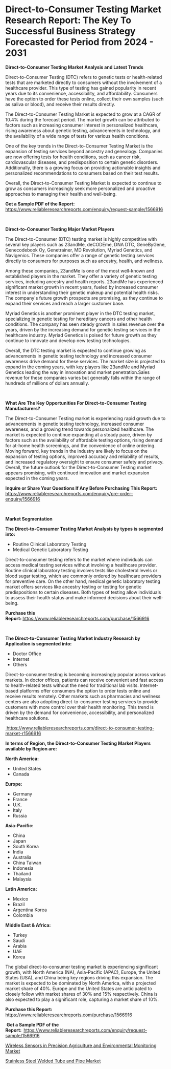 <p><h1>Direct-to-Consumer Testing Market Research Report: The Key To Successful Business Strategy Forecasted for Period from 2024 - 2031</h1></p><p><strong>Direct-to-Consumer Testing Market Analysis and Latest Trends</strong></p>
<p><p>Direct-to-Consumer Testing (DTC) refers to genetic tests or health-related tests that are marketed directly to consumers without the involvement of a healthcare provider. This type of testing has gained popularity in recent years due to its convenience, accessibility, and affordability. Consumers have the option to order these tests online, collect their own samples (such as saliva or blood), and receive their results directly.</p><p>The Direct-to-Consumer Testing Market is expected to grow at a CAGR of 10.4% during the forecast period. The market growth can be attributed to factors such as increasing consumer interest in personalized healthcare, rising awareness about genetic testing, advancements in technology, and the availability of a wide range of tests for various health conditions.</p><p>One of the key trends in the Direct-to-Consumer Testing Market is the expansion of testing services beyond ancestry and genealogy. Companies are now offering tests for health conditions, such as cancer risk, cardiovascular diseases, and predisposition to certain genetic disorders. Additionally, there is a growing focus on providing actionable insights and personalized recommendations to consumers based on their test results.</p><p>Overall, the Direct-to-Consumer Testing Market is expected to continue to grow as consumers increasingly seek more personalized and proactive approaches to managing their health and well-being.</p></p>
<p><strong>Get a Sample PDF of the Report:&nbsp;</strong> <a href="https://www.reliableresearchreports.com/enquiry/request-sample/1566916">https://www.reliableresearchreports.com/enquiry/request-sample/1566916</a></p>
<p>&nbsp;</p>
<p><strong>Direct-to-Consumer Testing Major Market Players</strong></p>
<p><p>The Direct-to-Consumer (DTC) testing market is highly competitive with several key players such as 23andMe, deCODEme, DNA DTC, GeneByGene, Genecodebook Oy, Genetrainer, MD Revolution, Myriad Genetics, and Navigenics. These companies offer a range of genetic testing services directly to consumers for purposes such as ancestry, health, and wellness.</p><p>Among these companies, 23andMe is one of the most well-known and established players in the market. They offer a variety of genetic testing services, including ancestry and health reports. 23andMe has experienced significant market growth in recent years, fueled by increased consumer interest in understanding their genetic makeup and potential health risks. The company's future growth prospects are promising, as they continue to expand their services and reach a larger customer base.</p><p>Myriad Genetics is another prominent player in the DTC testing market, specializing in genetic testing for hereditary cancers and other health conditions. The company has seen steady growth in sales revenue over the years, driven by the increasing demand for genetic testing services in the healthcare industry. Myriad Genetics is poised for future growth as they continue to innovate and develop new testing technologies.</p><p>Overall, the DTC testing market is expected to continue growing as advancements in genetic testing technology and increased consumer awareness drive demand for these services. The market size is projected to expand in the coming years, with key players like 23andMe and Myriad Genetics leading the way in innovation and market penetration.Sales revenue for these companies varies but generally falls within the range of hundreds of millions of dollars annually.</p></p>
<p>&nbsp;</p>
<p><strong>What Are The Key Opportunities For Direct-to-Consumer Testing Manufacturers?</strong></p>
<p><p>The Direct-to-Consumer Testing market is experiencing rapid growth due to advancements in genetic testing technology, increased consumer awareness, and a growing trend towards personalized healthcare. The market is expected to continue expanding at a steady pace, driven by factors such as the availability of affordable testing options, rising demand for at-home health screenings, and the convenience of online ordering. Moving forward, key trends in the industry are likely to focus on the expansion of testing options, improved accuracy and reliability of results, and increased regulatory oversight to ensure consumer safety and privacy. Overall, the future outlook for the Direct-to-Consumer Testing market appears promising, with continued innovation and market expansion expected in the coming years.</p></p>
<p><strong>Inquire or Share Your Questions If Any Before Purchasing This Report:</strong> <a href="https://www.reliableresearchreports.com/enquiry/pre-order-enquiry/1566916">https://www.reliableresearchreports.com/enquiry/pre-order-enquiry/1566916</a></p>
<p>&nbsp;</p>
<p><strong>Market Segmentation</strong></p>
<p><strong>The Direct-to-Consumer Testing Market Analysis by types is segmented into:</strong></p>
<p><ul><li>Routine Clinical Laboratory Testing</li><li>Medical Genetic Laboratory Testing</li></ul></p>
<p><p>Direct-to-consumer testing refers to the market where individuals can access medical testing services without involving a healthcare provider. Routine clinical laboratory testing involves tests like cholesterol levels or blood sugar testing, which are commonly ordered by healthcare providers for preventive care. On the other hand, medical genetic laboratory testing market offers services like ancestry testing or testing for genetic predispositions to certain diseases. Both types of testing allow individuals to assess their health status and make informed decisions about their well-being.</p></p>
<p><strong>Purchase this Report:&nbsp;</strong><a href="https://www.reliableresearchreports.com/purchase/1566916">https://www.reliableresearchreports.com/purchase/1566916</a></p>
<p>&nbsp;</p>
<p><strong>The Direct-to-Consumer Testing Market Industry Research by Application is segmented into:</strong></p>
<p><ul><li>Doctor Office</li><li>Internet</li><li>Others</li></ul></p>
<p><p>Direct-to-consumer testing is becoming increasingly popular across various markets. In doctor offices, patients can receive convenient and fast access to health-related tests without the need for traditional lab visits. Internet-based platforms offer consumers the option to order tests online and receive results remotely. Other markets such as pharmacies and wellness centers are also adopting direct-to-consumer testing services to provide customers with more control over their health monitoring. This trend is driven by the demand for convenience, accessibility, and personalized healthcare solutions.</p></p>
<p><a href="https://www.reliableresearchreports.com/direct-to-consumer-testing-market-r1566916">&nbsp;https://www.reliableresearchreports.com/direct-to-consumer-testing-market-r1566916</a></p>
<p><strong>In terms of Region, the Direct-to-Consumer Testing Market Players available by Region are:</strong></p>
<p>
    <p> <strong> North America: </strong>
        <ul>
            <li>United States</li>
            <li>Canada</li>
        </ul>
        </p> 
    <p> <strong> Europe: </strong>
        <ul>
            <li>Germany</li>
            <li>France</li>
            <li>U.K.</li>
            <li>Italy</li>
            <li>Russia</li>
        </ul>
        </p> 
    <p> <strong> Asia-Pacific: </strong>
        <ul>
            <li>China</li>
            <li>Japan</li>
            <li>South Korea</li>
            <li>India</li>
            <li>Australia</li>
            <li>China Taiwan</li>
            <li>Indonesia</li>
            <li>Thailand</li>
            <li>Malaysia</li>
        </ul>
        </p> 
    <p> <strong> Latin America: </strong>
        <ul>
            <li>Mexico</li>
            <li>Brazil</li>
            <li>Argentina Korea</li>
            <li>Colombia</li>
        </ul>
        </p> 
    <p> <strong> Middle East & Africa: </strong>
        <ul>
            <li>Turkey</li>
            <li>Saudi</li>
            <li>Arabia</li>
            <li>UAE</li>
            <li>Korea</li>
        </ul>
    </p>
    </p>
<p><p>The global direct-to-consumer testing market is experiencing significant growth, with North America (NA), Asia-Pacific (APAC), Europe, the United States (USA), and China being key regions driving this expansion. The market is expected to be dominated by North America, with a projected market share of 40%. Europe and the United States are anticipated to closely follow with market shares of 30% and 15% respectively. China is also expected to play a significant role, capturing a market share of 10%.</p></p>
<p><strong>Purchase this Report: </strong><a href="https://www.reliableresearchreports.com/purchase/1566916">https://www.reliableresearchreports.com/purchase/1566916</a></p>
<p>&nbsp;<strong>Get a Sample PDF of the Report:&nbsp;&nbsp;</strong><a href="https://www.reliableresearchreports.com/enquiry/request-sample/1566916">https://www.reliableresearchreports.com/enquiry/request-sample/1566916</a></p>
<p><strong></strong></p>
<p><p><a href="https://github.com/Paul14Anderson63/Market-Research-Report-List-4/blob/main/wireless-sensors-in-precision-agriculture-and-environmental-monitoring-market.md">Wireless Sensors in Precision Agriculture and Environmental Monitoring Market</a></p><p><a href="https://github.com/guneycigdem35/Market-Research-Report-List-3/blob/main/stainless-steel-welded-tube-and-pipe-market.md">Stainless Steel Welded Tube and Pipe Market</a></p></p>